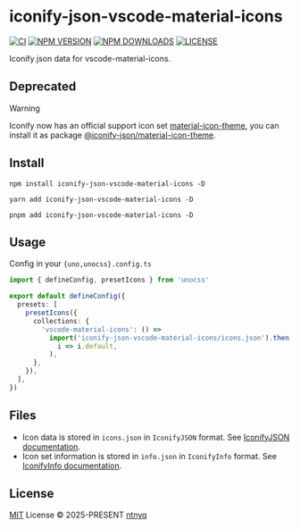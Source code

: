 # iconify-json-vscode-material-icons

[![CI](https://github.com/ntnyq/iconify-json-vscode-material-icons/workflows/CI/badge.svg)](https://github.com/ntnyq/iconify-json-vscode-material-icons/actions)
[![NPM VERSION](https://img.shields.io/npm/v/iconify-json-vscode-material-icons.svg)](https://www.npmjs.com/package/iconify-json-vscode-material-icons)
[![NPM DOWNLOADS](https://img.shields.io/npm/dy/iconify-json-vscode-material-icons.svg)](https://www.npmjs.com/package/iconify-json-vscode-material-icons)
[![LICENSE](https://img.shields.io/github/license/ntnyq/iconify-json-vscode-material-icons.svg)](https://github.com/ntnyq/iconify-json-vscode-material-icons/blob/main/LICENSE)

Iconify json data for vscode-material-icons.

## Deprecated

> [!WARNING]
> Iconify now has an official support icon set [material-icon-theme](https://icon-sets.iconify.design/material-icon-theme), you can install it as package [@iconify-json/material-icon-theme](https://www.npmjs.com/package/@iconify-json/material-icon-theme).

## Install

```shell
npm install iconify-json-vscode-material-icons -D
```

```shell
yarn add iconify-json-vscode-material-icons -D
```

```shell
pnpm add iconify-json-vscode-material-icons -D
```

## Usage

Config in your `{uno,unocss}.config.ts`

```ts
import { defineConfig, presetIcons } from 'unocss'

export default defineConfig({
  presets: [
    presetIcons({
      collections: {
        'vscode-material-icons': () =>
          import('iconify-json-vscode-material-icons/icons.json').then(
            i => i.default,
          ),
      },
    }),
  ],
})
```

## Files

- Icon data is stored in `icons.json` in `IconifyJSON` format. See [IconifyJSON documentation](https://docs.iconify.design/types/iconify-json.html).
- Icon set information is stored in `info.json` in `IconifyInfo` format. See [IconifyInfo documentation](https://docs.iconify.design/types/iconify-info.html).

## License

[MIT](./LICENSE) License © 2025-PRESENT [ntnyq](https://github.com/ntnyq)
